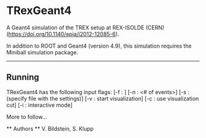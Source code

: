 # TRexGeant4

A Geant4 simulation of the TREX setup at REX-ISOLDE (CERN) (https://doi.org/10.1140/epja/i2012-12085-6).

In addition to ROOT and Geant4 (version 4.9), this simulation requires the Miniball simulation package.

-----------------------------------------
Running
-----------------------------------------
TRexGeant4 has the following input flags:
        [-f <string>: <output filename>]
		  [-n <int   >: <# of events>]
		  [-s <string>: <settings file>                        (specify file with the settings)]
		  [-v         : start visualization]
		  [-c         : use visualization cut]
		  [-i         : interactive mode]
																
More to follow...

** Authors ** V. Bildstein, S. Klupp
